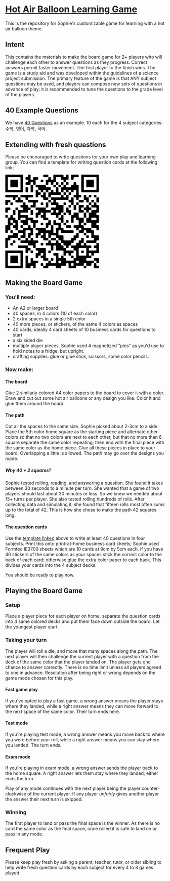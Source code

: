 # [Hot Air Balloon Learning Game](https://dlamblin.github.io/Hot-Air-Balloon-Learning-Game/)
This is the repository for Sophie's customizable game for learning with a hot
air balloon theme.

## Intent
This contains the materials to make the board game for 2+ players who will
challenge each other to answer questions as they progress. Correct answers
permit faster movement. The first player to the finish wins. The game is a
study aid and was developed within the guidelines of a science project
submission. The primary feature of the game is that ANY subject questions may be
used, and players can compose new sets of questions in advance of play; it is
recommended to tune the questions to the grade level of the players.

## 40 Example Questions
We have [40 Questions](questions/Questions40.pdf) as an example.
10 each for the 4 subject categories: 수학, 영어, 과학, 국어.

## Extending with fresh questions
Please be encouraged to write questions for your own play and learning group.
You can find a template for writing question cards at the following link:

[![QR Code to Questions Template](questions/questions_qr.png)](https://dlamblin.github.io/Hot-Air-Balloon-Learning-Game/questions/index.html)

## Making the Board Game
### You'll need:
- An A2 or larger board
- 40 spaces, in 4 colors (10 of each color)
- 2 extra spaces in a single 5th color
- 40 more pieces, or stickers, of the same 4 colors as spaces
- 40 cards; ideally 4 card sheets of 10 business cards for questions to start
- a six sided die
- multiple player pieces, Sophie used 4 magnetized "pins" as you'd use to
  hold notes to a fridge, but upright.
- crafting supplies: glue or glue stick, scissors, some color pencils.

### Now make:
#### The board
Glue 2 similarly colored A4 color papers to the board to cover it with a color.
Draw and cut out some hot air balloons or any design you like. Color it and
glue them around the board.
#### The path
Cut all the spaces to the same size. Sophie picked about 2-3cm to a side.
Place the 5th color home square as the starting piece and alternate other colors
so that no two colors are next to each other, but that no more than 6 square
separate the same color repeating; then end with the final piece with the same
color as the home piece. Glue all these pieces in place to your board.
Overlapping a little is allowed. The path may go over the designs you made.
##### Why 40 + 2 squares?
Sophie tested rolling, reading, and answering a question. She found it takes
between 30 seconds to a minute per turn. She wanted that a game of two players
should last about 30 minutes or less. So we knew we needed about 15+ turns per
player. She also tested rolling hundreds of rolls. After collecting data and
simulating it, she found that fifteen rolls most often sums up to the total
of 42. This is how she chose to make the path 42 squares long.
#### The question cards
Use the [template linked](
https://dlamblin.github.io/Hot-Air-Balloon-Learning-Game/questions/index.html)
above to write at least 40 questions in four subjects.
Print this onto print-at-home business card sheets; Sophie used Formtec IE3700
sheets which are 10 cards at 9cm by 5cm each.
If you have 40 stickers of the same colors as your spaces stick the correct
color to the back of each card; otherwise glue the extra color paper to each
back. This divides your cards into the 4 subject decks.

You should be ready to play now.
## Playing the Board Game
### Setup
Place a player piece for each player on home, separate the question cards
into 4 same colored decks and put them face down outside the board.
Let the youngest player start.
### Taking your turn
The player will roll a die, and move that many spaces along the path. The
next player will then challenge the current player with a question from
the deck of the same color that the player landed on. The player gets one
chance to answer correctly. There is no time limit unless all players
agreed to one in advance. Resolution after being right or wrong depends on
the game mode chosen for this play.
#### Fast game play
If you've opted to play a fast game, a wrong answer means the player stays
where they landed, while a right answer means they can move forward to the next
space of the same color. Their turn ends here.
#### Test mode
If you're playing test mode, a wrong answer means you move back to where you
were before your roll, while a right answer means you can stay where you landed.
The turn ends.
#### Exam mode
If you're playing in exam mode, a wrong answer sends the player back to the home
square. A right answer lets them stay where they landed; either ends the turn.

Play of any mode continues with the next player being the player
counter-clockwise of the current player. If any player _unfairly_ gives another
player the answer their next turn is skipped.

### Winning
The first player to land or pass the final space is the winner. As there is no
card the same color as the final space, once rolled it is safe to land on or
pass in any mode.

## Frequent Play
Please keep play fresh by asking a parent, teacher, tutor, or older sibling to
help write fresh question cards by each subject for every 4 to 8 games played.
